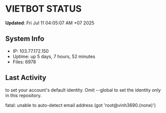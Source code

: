 # VIETBOT STATUS
**Updated**: Fri Jul 11 04:05:07 AM +07 2025

## System Info
- IP: 103.77.172.150
- Uptime: up 5 days, 7 hours, 52 minutes
- Files: 6978

## Last Activity

to set your account's default identity.
Omit --global to set the identity only in this repository.

fatal: unable to auto-detect email address (got 'root@vinh3690.(none)')
